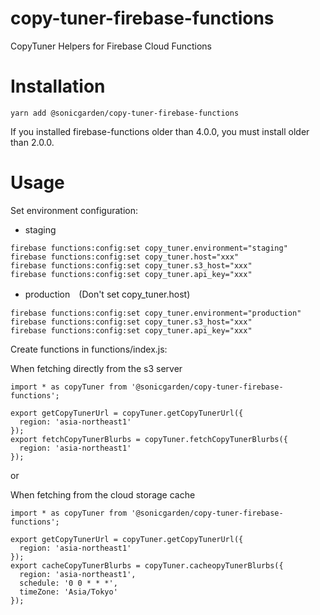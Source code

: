 # copy-tuner-firebase-functions

CopyTuner Helpers for Firebase Cloud Functions

# Installation

```
yarn add @sonicgarden/copy-tuner-firebase-functions
```

If you installed firebase-functions older than 4.0.0, you must install older than 2.0.0.

# Usage

Set environment configuration:

- staging

```
firebase functions:config:set copy_tuner.environment="staging"
firebase functions:config:set copy_tuner.host="xxx"
firebase functions:config:set copy_tuner.s3_host="xxx"
firebase functions:config:set copy_tuner.api_key="xxx"
```

- production　(Don't set copy_tuner.host)

```
firebase functions:config:set copy_tuner.environment="production"
firebase functions:config:set copy_tuner.s3_host="xxx"
firebase functions:config:set copy_tuner.api_key="xxx"
```

Create functions in functions/index.js:

When fetching directly from the s3 server

```
import * as copyTuner from '@sonicgarden/copy-tuner-firebase-functions';

export getCopyTunerUrl = copyTuner.getCopyTunerUrl({
  region: 'asia-northeast1'
});
export fetchCopyTunerBlurbs = copyTuner.fetchCopyTunerBlurbs({
  region: 'asia-northeast1'
});
```

or

When fetching from the cloud storage cache

```
import * as copyTuner from '@sonicgarden/copy-tuner-firebase-functions';

export getCopyTunerUrl = copyTuner.getCopyTunerUrl({
  region: 'asia-northeast1'
});
export cacheCopyTunerBlurbs = copyTuner.cacheopyTunerBlurbs({
  region: 'asia-northeast1',
  schedule: '0 0 * * *',
  timeZone: 'Asia/Tokyo'
});
```
